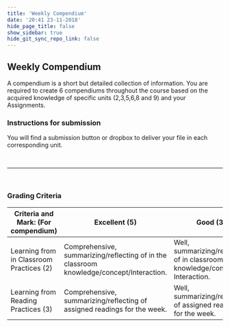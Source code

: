 ```yaml
---
title: 'Weekly Compendium'
date: '20:41 23-11-2018'
hide_page_title: false
show_sidebar: true
hide_git_sync_repo_link: false
---
```


## Weekly Compendium

A compendium is a short but detailed collection of information. You are required to create 6 compendiums throughout the course based on the acquired knowledge of specific units (2,3,5,6,8 and 9) and your Assignments.


### Instructions for submission

You will find a submission button or dropbox to deliver your file in each corresponding unit.

  &nbsp;

----

  &nbsp;


### Grading Criteria

| Criteria and Mark: (For compendium)  | Excellent (5)    | Good (3)   | Low (1)    |
| ------------------------- | ------------------------------------------- | --------------------------------- | ------------------------------------------------------------ |
|Learning from in Classroom Practices (2) | Comprehensive, summarizing/reflecting of in the classroom knowledge/concept/Interaction. | Well, summarizing/reflecting of in classroom knowledge/concept/ Interaction. | Partial summarizing/reflecting of in the classroom knowledge/concept Interaction. |
| Learning from Reading Practices (3) | Comprehensive, summarizing/reflecting of assigned readings for the week.  | Well, summarizing/reflecting of assigned readings for the week. | Partial, summarizing/reflecting of assigned readings for the week. |
